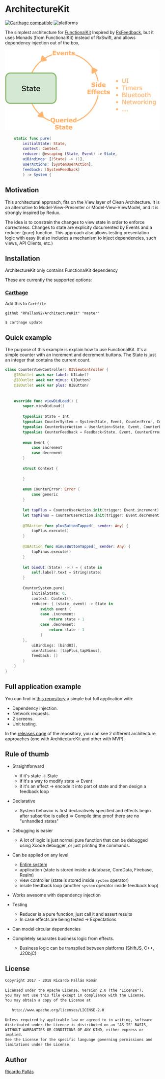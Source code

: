 # ArchitectureKit
[![Carthage compatible](https://img.shields.io/badge/Carthage-compatible-4BC51D.svg?style=flat)](https://github.com/Carthage/Carthage) ![platforms](https://img.shields.io/badge/platforms-iOS%20%7C%20macOS%20%7C%20tvOS%20%7C%20watchOS%20%7C%20Linux-333333.svg)

The simplest architecture for [FunctionalKit](https://github.com/facile-it/FunctionalKit)
  Inspired by [RxFeedback](https://github.com/NoTests/RxFeedback.swift), but it uses Monads (from FunctionalKit) instead of RxSwift, and allows dependency injection out of the box,

<img src="https://github.com/kzaher/rxswiftcontent/raw/master/RxFeedback.png" width="502px" />

```swift
    static func pure(
        initialState: State,
        context: Context,
        reducer: @escaping (State, Event) -> State,
        uiBindings: [(State) -> ()],
        userActions: [SystemUserAction],
        feedback: [SystemFeedback]
        ) -> System {
```

## Motivation
This architectural approach, fits on the View layer of Clean Architecture.
It is an alternative to Model-View-Presenter or Model-View-ViewModel, and it is strongly inspired by Redux.

The idea is to constrain the changes to view state in order to enforce correctness. Changes to state are explicity documented by Events and a reducer (pure) function. This approach also allows testing presentation logic with easy (it also includes a mechanism to inject dependencies, such views, API Clients, etc.)



## Installation
ArchitectureKit only contains FunctionalKit dependency

These are currently the supported options:

### [Carthage](https://github.com/Carthage/Carthage)

Add this to `Cartfile`

```
github "RPallas92/ArchitectureKit" "master"
```

```bash
$ carthage update
```


## Quick example
The purpose of this example is explain how to use FunctionalKit. It's a simple counter with an increment and decrement buttons. The State is just an integer that contains the current count. 

```swift
class CounterViewController: UIViewController {
    @IBOutlet weak var label: UILabel?
    @IBOutlet weak var minus: UIButton?
    @IBOutlet weak var plus: UIButton?


    override func viewDidLoad() {
        super.viewDidLoad()

        typealias State = Int
        typealias CounterSystem = System<State, Event, CounterError, Context>
        typealias CounterUserAction = UserAction<State, Event, CounterError, Context>
        typealias CounterFeedback = Feedback<State, Event, CounterError, Context>

        enum Event {
            case increment
            case decrement
        }

        struct Context {

        }

        enum CounterError: Error {
            case generic
        }

        let tapPlus = CounterUserAction.init(trigger: Event.increment)
        let tapMinus = CounterUserAction.init(trigger: Event.decrement)

        @IBAction func plusButtonTapped(_ sender: Any) {
            tapPlus.execute()
        }

        @IBAction func minusButtonTapped(_ sender: Any) {
            tapMinus.execute()
        }

        let bindUI:(State) ->() = { state in
            self.label?.text = String(state)
        }

        CounterSystem.pure(
            initialState: 0,
            context: Context(),
            reducer: { (state, event) -> State in
                switch event {
                case .increment:
                    return state + 1
                case .decrement:
                    return state - 1
                }
        },
            uiBindings: [bindUI],
            userActions: [tapPlus,tapMinus],
            feedback: []
        )
    }
}
```

## Full application example

You can find in [this repository](https://github.com/RPallas92/FunctionalSwiftArchitecture) a simple but full application with:  

* Dependency injection. 
* Network requests. 
* 2 screens. 
* Unit testing. 

In the [releases page](https://github.com/RPallas92/FunctionalSwiftArchitecture/releases) of the repository, you can see 2 different architecture approaches (one with ArchitectureKit and other with MVP).


## Rule of thumb

* Straightforward
    * if it's state -> State
    * if it's a way to modify state -> Event
    * it it's an effect -> encode it into part of state and then design a feedback loop
* Declarative
    * System behavior is first declaratively specified and effects begin after subscribe is called => Compile time proof there are no "unhandled states"
* Debugging is easier
    * A lot of logic is just normal pure function that can be debugged using Xcode debugger, or just printing the commands.

* Can be applied on any level
    * [Entire system](https://kafka.apache.org/documentation/)
    * application (state is stored inside a database, CoreData, Firebase, Realm)
    * view controller (state is stored inside `system` operator)
    * inside feedback loop (another `system` operator inside feedback loop)
* Works awesome with dependency injection
* Testing
    * Reducer is a pure function, just call it and assert results
    * In case effects are being tested -> Expectations
* Can model circular dependencies
* Completely separates business logic from effects.
    * Business logic can be transpiled between platforms (ShiftJS, C++, J2ObjC)

## License

```
Copyright 2017 - 2018 Ricardo Pallás Román

Licensed under the Apache License, Version 2.0 (the "License");
you may not use this file except in compliance with the License.
You may obtain a copy of the License at

   http://www.apache.org/licenses/LICENSE-2.0

Unless required by applicable law or agreed to in writing, software
distributed under the License is distributed on an "AS IS" BASIS,
WITHOUT WARRANTIES OR CONDITIONS OF ANY KIND, either express or implied.
See the License for the specific language governing permissions and
limitations under the License.

```

## Author
[Ricardo Pallás](https://www.linkedin.com/in/rpallas/)
